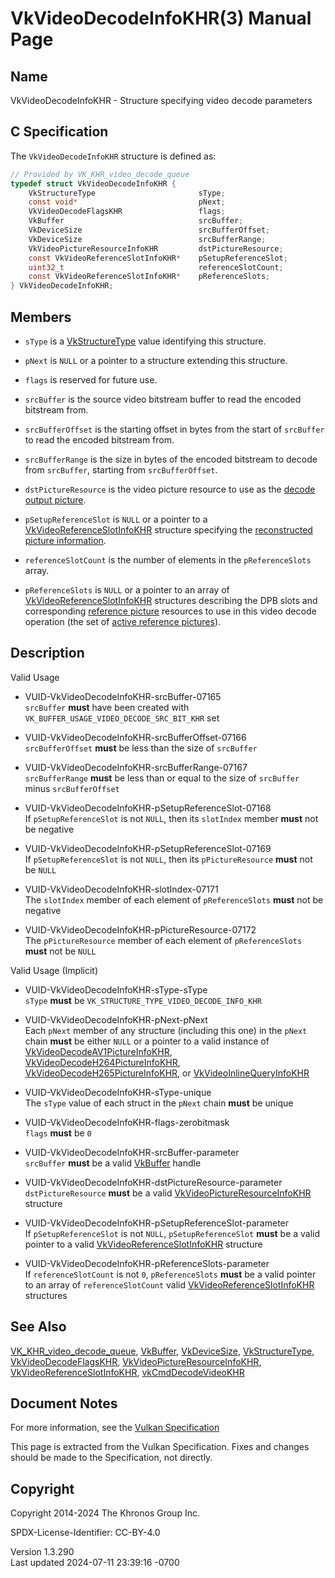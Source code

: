 # VkVideoDecodeInfoKHR(3) Manual Page

## Name

VkVideoDecodeInfoKHR - Structure specifying video decode parameters



## <a href="#_c_specification" class="anchor"></a>C Specification

The `VkVideoDecodeInfoKHR` structure is defined as:

``` c
// Provided by VK_KHR_video_decode_queue
typedef struct VkVideoDecodeInfoKHR {
    VkStructureType                       sType;
    const void*                           pNext;
    VkVideoDecodeFlagsKHR                 flags;
    VkBuffer                              srcBuffer;
    VkDeviceSize                          srcBufferOffset;
    VkDeviceSize                          srcBufferRange;
    VkVideoPictureResourceInfoKHR         dstPictureResource;
    const VkVideoReferenceSlotInfoKHR*    pSetupReferenceSlot;
    uint32_t                              referenceSlotCount;
    const VkVideoReferenceSlotInfoKHR*    pReferenceSlots;
} VkVideoDecodeInfoKHR;
```

## <a href="#_members" class="anchor"></a>Members

- `sType` is a [VkStructureType](https://registry.khronos.org/vulkan/specs/1.3-extensions/man/html/VkStructureType.html) value identifying
  this structure.

- `pNext` is `NULL` or a pointer to a structure extending this
  structure.

- `flags` is reserved for future use.

- `srcBuffer` is the source video bitstream buffer to read the encoded
  bitstream from.

- `srcBufferOffset` is the starting offset in bytes from the start of
  `srcBuffer` to read the encoded bitstream from.

- `srcBufferRange` is the size in bytes of the encoded bitstream to
  decode from `srcBuffer`, starting from `srcBufferOffset`.

- `dstPictureResource` is the video picture resource to use as the <a
  href="https://registry.khronos.org/vulkan/specs/1.3-extensions/html/vkspec.html#decode-output-picture"
  target="_blank" rel="noopener">decode output picture</a>.

- `pSetupReferenceSlot` is `NULL` or a pointer to a
  [VkVideoReferenceSlotInfoKHR](https://registry.khronos.org/vulkan/specs/1.3-extensions/man/html/VkVideoReferenceSlotInfoKHR.html)
  structure specifying the <a
  href="https://registry.khronos.org/vulkan/specs/1.3-extensions/html/vkspec.html#decode-reconstructed-picture-info"
  target="_blank" rel="noopener">reconstructed picture information</a>.

- `referenceSlotCount` is the number of elements in the
  `pReferenceSlots` array.

- `pReferenceSlots` is `NULL` or a pointer to an array of
  [VkVideoReferenceSlotInfoKHR](https://registry.khronos.org/vulkan/specs/1.3-extensions/man/html/VkVideoReferenceSlotInfoKHR.html)
  structures describing the DPB slots and corresponding <a
  href="https://registry.khronos.org/vulkan/specs/1.3-extensions/html/vkspec.html#reference-picture"
  target="_blank" rel="noopener">reference picture</a> resources to use
  in this video decode operation (the set of <a
  href="https://registry.khronos.org/vulkan/specs/1.3-extensions/html/vkspec.html#active-reference-pictures"
  target="_blank" rel="noopener">active reference pictures</a>).

## <a href="#_description" class="anchor"></a>Description

Valid Usage

- <a href="#VUID-VkVideoDecodeInfoKHR-srcBuffer-07165"
  id="VUID-VkVideoDecodeInfoKHR-srcBuffer-07165"></a>
  VUID-VkVideoDecodeInfoKHR-srcBuffer-07165  
  `srcBuffer` **must** have been created with
  `VK_BUFFER_USAGE_VIDEO_DECODE_SRC_BIT_KHR` set

- <a href="#VUID-VkVideoDecodeInfoKHR-srcBufferOffset-07166"
  id="VUID-VkVideoDecodeInfoKHR-srcBufferOffset-07166"></a>
  VUID-VkVideoDecodeInfoKHR-srcBufferOffset-07166  
  `srcBufferOffset` **must** be less than the size of `srcBuffer`

- <a href="#VUID-VkVideoDecodeInfoKHR-srcBufferRange-07167"
  id="VUID-VkVideoDecodeInfoKHR-srcBufferRange-07167"></a>
  VUID-VkVideoDecodeInfoKHR-srcBufferRange-07167  
  `srcBufferRange` **must** be less than or equal to the size of
  `srcBuffer` minus `srcBufferOffset`

- <a href="#VUID-VkVideoDecodeInfoKHR-pSetupReferenceSlot-07168"
  id="VUID-VkVideoDecodeInfoKHR-pSetupReferenceSlot-07168"></a>
  VUID-VkVideoDecodeInfoKHR-pSetupReferenceSlot-07168  
  If `pSetupReferenceSlot` is not `NULL`, then its `slotIndex` member
  **must** not be negative

- <a href="#VUID-VkVideoDecodeInfoKHR-pSetupReferenceSlot-07169"
  id="VUID-VkVideoDecodeInfoKHR-pSetupReferenceSlot-07169"></a>
  VUID-VkVideoDecodeInfoKHR-pSetupReferenceSlot-07169  
  If `pSetupReferenceSlot` is not `NULL`, then its `pPictureResource`
  **must** not be `NULL`

- <a href="#VUID-VkVideoDecodeInfoKHR-slotIndex-07171"
  id="VUID-VkVideoDecodeInfoKHR-slotIndex-07171"></a>
  VUID-VkVideoDecodeInfoKHR-slotIndex-07171  
  The `slotIndex` member of each element of `pReferenceSlots` **must**
  not be negative

- <a href="#VUID-VkVideoDecodeInfoKHR-pPictureResource-07172"
  id="VUID-VkVideoDecodeInfoKHR-pPictureResource-07172"></a>
  VUID-VkVideoDecodeInfoKHR-pPictureResource-07172  
  The `pPictureResource` member of each element of `pReferenceSlots`
  **must** not be `NULL`

Valid Usage (Implicit)

- <a href="#VUID-VkVideoDecodeInfoKHR-sType-sType"
  id="VUID-VkVideoDecodeInfoKHR-sType-sType"></a>
  VUID-VkVideoDecodeInfoKHR-sType-sType  
  `sType` **must** be `VK_STRUCTURE_TYPE_VIDEO_DECODE_INFO_KHR`

- <a href="#VUID-VkVideoDecodeInfoKHR-pNext-pNext"
  id="VUID-VkVideoDecodeInfoKHR-pNext-pNext"></a>
  VUID-VkVideoDecodeInfoKHR-pNext-pNext  
  Each `pNext` member of any structure (including this one) in the
  `pNext` chain **must** be either `NULL` or a pointer to a valid
  instance of
  [VkVideoDecodeAV1PictureInfoKHR](https://registry.khronos.org/vulkan/specs/1.3-extensions/man/html/VkVideoDecodeAV1PictureInfoKHR.html),
  [VkVideoDecodeH264PictureInfoKHR](https://registry.khronos.org/vulkan/specs/1.3-extensions/man/html/VkVideoDecodeH264PictureInfoKHR.html),
  [VkVideoDecodeH265PictureInfoKHR](https://registry.khronos.org/vulkan/specs/1.3-extensions/man/html/VkVideoDecodeH265PictureInfoKHR.html),
  or [VkVideoInlineQueryInfoKHR](https://registry.khronos.org/vulkan/specs/1.3-extensions/man/html/VkVideoInlineQueryInfoKHR.html)

- <a href="#VUID-VkVideoDecodeInfoKHR-sType-unique"
  id="VUID-VkVideoDecodeInfoKHR-sType-unique"></a>
  VUID-VkVideoDecodeInfoKHR-sType-unique  
  The `sType` value of each struct in the `pNext` chain **must** be
  unique

- <a href="#VUID-VkVideoDecodeInfoKHR-flags-zerobitmask"
  id="VUID-VkVideoDecodeInfoKHR-flags-zerobitmask"></a>
  VUID-VkVideoDecodeInfoKHR-flags-zerobitmask  
  `flags` **must** be `0`

- <a href="#VUID-VkVideoDecodeInfoKHR-srcBuffer-parameter"
  id="VUID-VkVideoDecodeInfoKHR-srcBuffer-parameter"></a>
  VUID-VkVideoDecodeInfoKHR-srcBuffer-parameter  
  `srcBuffer` **must** be a valid [VkBuffer](https://registry.khronos.org/vulkan/specs/1.3-extensions/man/html/VkBuffer.html) handle

- <a href="#VUID-VkVideoDecodeInfoKHR-dstPictureResource-parameter"
  id="VUID-VkVideoDecodeInfoKHR-dstPictureResource-parameter"></a>
  VUID-VkVideoDecodeInfoKHR-dstPictureResource-parameter  
  `dstPictureResource` **must** be a valid
  [VkVideoPictureResourceInfoKHR](https://registry.khronos.org/vulkan/specs/1.3-extensions/man/html/VkVideoPictureResourceInfoKHR.html)
  structure

- <a href="#VUID-VkVideoDecodeInfoKHR-pSetupReferenceSlot-parameter"
  id="VUID-VkVideoDecodeInfoKHR-pSetupReferenceSlot-parameter"></a>
  VUID-VkVideoDecodeInfoKHR-pSetupReferenceSlot-parameter  
  If `pSetupReferenceSlot` is not `NULL`, `pSetupReferenceSlot` **must**
  be a valid pointer to a valid
  [VkVideoReferenceSlotInfoKHR](https://registry.khronos.org/vulkan/specs/1.3-extensions/man/html/VkVideoReferenceSlotInfoKHR.html)
  structure

- <a href="#VUID-VkVideoDecodeInfoKHR-pReferenceSlots-parameter"
  id="VUID-VkVideoDecodeInfoKHR-pReferenceSlots-parameter"></a>
  VUID-VkVideoDecodeInfoKHR-pReferenceSlots-parameter  
  If `referenceSlotCount` is not `0`, `pReferenceSlots` **must** be a
  valid pointer to an array of `referenceSlotCount` valid
  [VkVideoReferenceSlotInfoKHR](https://registry.khronos.org/vulkan/specs/1.3-extensions/man/html/VkVideoReferenceSlotInfoKHR.html)
  structures

## <a href="#_see_also" class="anchor"></a>See Also

[VK_KHR_video_decode_queue](https://registry.khronos.org/vulkan/specs/1.3-extensions/man/html/VK_KHR_video_decode_queue.html),
[VkBuffer](https://registry.khronos.org/vulkan/specs/1.3-extensions/man/html/VkBuffer.html), [VkDeviceSize](https://registry.khronos.org/vulkan/specs/1.3-extensions/man/html/VkDeviceSize.html),
[VkStructureType](https://registry.khronos.org/vulkan/specs/1.3-extensions/man/html/VkStructureType.html),
[VkVideoDecodeFlagsKHR](https://registry.khronos.org/vulkan/specs/1.3-extensions/man/html/VkVideoDecodeFlagsKHR.html),
[VkVideoPictureResourceInfoKHR](https://registry.khronos.org/vulkan/specs/1.3-extensions/man/html/VkVideoPictureResourceInfoKHR.html),
[VkVideoReferenceSlotInfoKHR](https://registry.khronos.org/vulkan/specs/1.3-extensions/man/html/VkVideoReferenceSlotInfoKHR.html),
[vkCmdDecodeVideoKHR](https://registry.khronos.org/vulkan/specs/1.3-extensions/man/html/vkCmdDecodeVideoKHR.html)

## <a href="#_document_notes" class="anchor"></a>Document Notes

For more information, see the <a
href="https://registry.khronos.org/vulkan/specs/1.3-extensions/html/vkspec.html#VkVideoDecodeInfoKHR"
target="_blank" rel="noopener">Vulkan Specification</a>

This page is extracted from the Vulkan Specification. Fixes and changes
should be made to the Specification, not directly.

## <a href="#_copyright" class="anchor"></a>Copyright

Copyright 2014-2024 The Khronos Group Inc.

SPDX-License-Identifier: CC-BY-4.0

Version 1.3.290  
Last updated 2024-07-11 23:39:16 -0700
